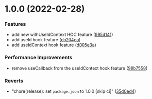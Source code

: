 # 1.0.0 (2022-02-28)


### Features

* add new withUseIdContext HOC feature ([995d141](https://github.com/brayanarrieta/react-use-id/commit/995d14158b849ec7c277ccffb7a17a59fd257a3d))
* add useId hook feature ([cb204ea](https://github.com/brayanarrieta/react-use-id/commit/cb204ead915214911e36b495e2da64a2ca9a60a5))
* add useIdContext hook feature ([d005e3a](https://github.com/brayanarrieta/react-use-id/commit/d005e3a1c6fb858b73c597e6019b78b1fda69963))


### Performance Improvements

* remove useCallback from the useIdContext hook feature ([98b7558](https://github.com/brayanarrieta/react-use-id/commit/98b7558252218b1e591ae934d9043c2540b64f15))


### Reverts

* "chore(release): set `package.json` to 1.0.0 [skip ci]" ([35d0ed4](https://github.com/brayanarrieta/react-use-id/commit/35d0ed44423bb594bece5ac8aba8453e7224f399))
